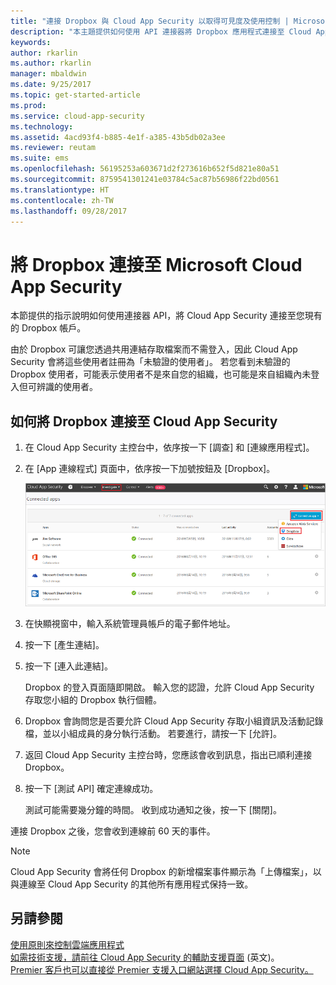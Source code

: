 ```yaml
---
title: "連接 Dropbox 與 Cloud App Security 以取得可見度及使用控制 | Microsoft Docs"
description: "本主題提供如何使用 API 連接器將 Dropbox 應用程式連接至 Cloud App Security 的資訊。"
keywords: 
author: rkarlin
ms.author: rkarlin
manager: mbaldwin
ms.date: 9/25/2017
ms.topic: get-started-article
ms.prod: 
ms.service: cloud-app-security
ms.technology: 
ms.assetid: 4acd93f4-b885-4e1f-a385-43b5db02a3ee
ms.reviewer: reutam
ms.suite: ems
ms.openlocfilehash: 56195253a603671d2f273616b652f5d821e80a51
ms.sourcegitcommit: 8759541301241e03784c5ac87b56986f22bd0561
ms.translationtype: HT
ms.contentlocale: zh-TW
ms.lasthandoff: 09/28/2017
---
```

# <a name="connect-dropbox-to-microsoft-cloud-app-security"></a>將 Dropbox 連接至 Microsoft Cloud App Security
本節提供的指示說明如何使用連接器 API，將 Cloud App Security 連接至您現有的 Dropbox 帳戶。  
 
 
由於 Dropbox 可讓您透過共用連結存取檔案而不需登入，因此 Cloud App Security 會將這些使用者註冊為「未驗證的使用者」。 若您看到未驗證的 Dropbox 使用者，可能表示使用者不是來自您的組織，也可能是來自組織內未登入但可辨識的使用者。

## <a name="how-to-connect-dropbox-to-cloud-app-security"></a>如何將 Dropbox 連接至 Cloud App Security  
  
1.  在 Cloud App Security 主控台中，依序按一下 [調查] 和 [連線應用程式]。  
  
2.  在 [App 連線程式] 頁面中，依序按一下加號按鈕及 [Dropbox]。  
  
     ![連接 Dropbox](./media/connect-dropbox.png "連接 Dropbox")  
  
3.  在快顯視窗中，輸入系統管理員帳戶的電子郵件地址。  
  
4.  按一下 [產生連結]。  
  
5.  按一下 [連入此連結]。  
  
     Dropbox 的登入頁面隨即開啟。 輸入您的認證，允許 Cloud App Security 存取您小組的 Dropbox 執行個體。  
  
6.  Dropbox 會詢問您是否要允許 Cloud App Security 存取小組資訊及活動記錄檔，並以小組成員的身分執行活動。 若要進行，請按一下 [允許]。  
  
7.  返回 Cloud App Security 主控台時，您應該會收到訊息，指出已順利連接 Dropbox。  
  
8.  按一下 [測試 API] 確定連線成功。  
  
     測試可能需要幾分鐘的時間。 收到成功通知之後，按一下 [關閉]。  
  
連接 Dropbox 之後，您會收到連線前 60 天的事件。

> [!NOTE] 
> Cloud App Security 會將任何 Dropbox 的新增檔案事件顯示為「上傳檔案」，以與連線至 Cloud App Security 的其他所有應用程式保持一致。 
 
## <a name="see-also"></a>另請參閱  
[使用原則來控制雲端應用程式](control-cloud-apps-with-policies.md)   
[如需技術支援，請前往 Cloud App Security 的輔助支援頁面](http://support.microsoft.com/oas/default.aspx?prid=16031)  \(英文\)。  
[Premier 客戶也可以直接從 Premier 支援入口網站選擇 Cloud App Security。](https://premier.microsoft.com/)  
  
  